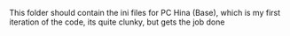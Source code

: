 This folder should contain the ini files for PC Hina (Base), which is my first iteration of the code, its quite clunky, but gets the job done
